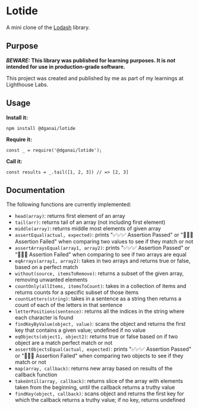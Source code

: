 # Lotide

A mini clone of the [Lodash](https://lodash.com) library.

## Purpose

**_BEWARE:_ This library was published for learning purposes. It is _not_ intended for use in production-grade software.**

This project was created and published by me as part of my learnings at Lighthouse Labs. 

## Usage

**Install it:**

`npm install @dganai/lotide`

**Require it:**

`const _ = require('@dganai/lotide');`

**Call it:**

`const results = _.tail([1, 2, 3]) // => [2, 3]`

## Documentation

The following functions are currently implemented:

* `head(array)`: returns first element of an array
* `tail(arr)`: returns tail of an array (not including first element)
* `middle(array)`: returns middle most elements of given array 
* `assertEqual(actual, expected)`: prints "✅✅✅ Assertion Passed" or "🛑🛑🛑 Assertion Failed" when comparing two values to see if they match or not
* `assertArraysEqual(array1, array2)`: prints "✅✅✅ Assertion Passed" or "🛑🛑🛑 Assertion Failed" when comparing to see if two arrays are equal
* `eqArrays(array1, array2)`: takes in two arrays and returns true or false, based on a perfect match
* `without(source, itemsToRemove)`: returns a subset of the given array, removing unwanted elements
* `countOnly(allItems, itemsToCount)`: takes in a collection of items and returns counts for a specific subset of those items
* `countLetters(string)`: takes in a sentence as a string then returns a count of each of the letters in that sentence
* `letterPositions(sentence)`: returns all the indices in the string where each character is found
* `findKeyByValue(object, value)`: scans the object and returns the first key that contains a given value; undefined if no value
* `eqObjects(object1, object2)`: returns true or false based on if two object are a match perfect match or not
* `assertObjectsEqual(actual, expected)`: prints "✅✅✅ Assertion Passed" or "🛑🛑🛑 Assertion Failed" when comparing two objects to see if they match or not
* `map(array, callback)`: returns new array based on results of the callback function
* `takeUntil(array, callback)`: returns slice of the array with elements taken from the beginning, until the callback returns a truthy value
* `findKey(object, callback)`: scans object and returns the first key for which the callback returns a truthy value; if no key, returns undefined



